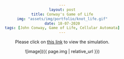 ```yaml
---
layout: post
title: Conway's Game of Life
img: "assets/img/portfolio/knot_life.gif"
date: 18-07-2020
tags: [John Conway, Game of Life, Cellular Automata]
---
```


<head> 
     <style> 
        body { 
            text-align:center; 
        } 
    </style> 
</head> 

Please click on <a href="https://editor.p5js.org/ankiitgupta7/present/nlLG9YMpr" target="_blank">this link</a> to view the simulation.

![image]({{ page.img | relative_url }})